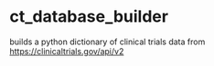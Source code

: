 # ct_database_builder
builds a python dictionary of clinical trials data from https://clinicaltrials.gov/api/v2
